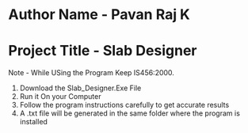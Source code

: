 # Author Name - Pavan Raj K 
# Project Title - Slab Designer 

Note - While USing the Program Keep IS456:2000. 

1. Download the Slab_Designer.Exe File 
2. Run it On your Computer 
3. Follow the program instructions carefully to get accurate results 
4. A .txt file will be generated in the same folder where the program is installed 

